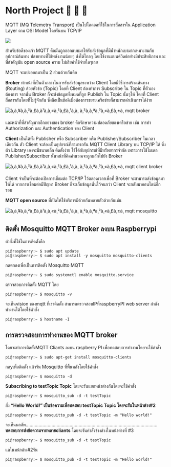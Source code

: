# North Project 🥂 🍼 🍻 
 MQTT (MQ Telemetry Transport) เป็นโปโตคอลที่ใช้ในการสื่อสารใน Application Layer ตาม OSI Model โดยรันบน TCP/IP 

![](https://d2mxuefqeaa7sj.cloudfront.net/s_7D0CA30CC88959FB2B0F95EF13CF5241C7BF4D8F9E442680680E95E9C9D684C3_1547114617674_image.png)


สำหรับข้อดีของเจ้า MQTT คือมันถูกออกแบบมาให้รับส่งข้อมูลที่มีน้ำหนักเบามากเหมาะสมกับอุปกรณ์ต้นทาง ปลายทางที่ใช้พลังงานน้อยๆ ส่งได้ไกลๆ โดยใช้งานแบนด์วิดธ์อย่างมีประสิทธิภาพ และที่สำคัญมัน open source คราบ ไม่เสียค่าใช้จ่ายใดๆเลย

MQTT จะแบ่งออกมาเป็น 2 ส่วนด้วยกันคือ 

**Broker**
ทำหน้าที่เป็นตัวกลางในการรับส่งข้อมูลระหว่าง Client โดยมีวิธีการสร้างเส้นทาง (Routing) ด้วยหัวข้อ (Topic) โดยที่ Client ต้องทำการ Subscribe ใน Topic ที่ตัวเองต้องการ จากนั้น Broker ก็จะส่งข้อมูลทั้งหมดที่ถูก Publish ใน Topic นั้นๆให้ โดยที่ Client สื่อสารกันโดยที่ไม่รู้จักกัน ซึ่งถือเป็นข้อดีเมื่อต้องการขยายเครือข่ายก็สามารถดำเนินการได้ง่าย

![à¸à¸¥à¸à¸²à¸£à¸à¹à¸à¸«à¸²à¸£à¸¹à¸à¸ à¸²à¸à¸ªà¸³à¸«à¸£à¸±à¸ mqtt broker](https://pagefaultblog.files.wordpress.com/2017/02/mqtt.png?w=371&h=223)


และหน้าที่ที่สำคัญมากอีกอย่างของ broker คือรักษาความปลอดภัยของเครือข่าย เช่น การทำ Authorization และ Authentication ของ Client


**Client**
เป็นได้ทั้ง Publisher หรือ Subscriber หรือ Publisher/Subscriber ในเวลาเดียวกัน ตัว Client จะต้องเป็นอุปกรณ์ที่สามารถรัน MQTT Client Library บน TCP/IP ได้ ซึ่งตัว Library เองจะมีขนาดเล็ก ติดตั้งง่าย ใช้ได้กับอุปกรณ์ที่มีทรัพยากรจำกัด เพราะการใช้โมเดล Publisher/Subscriber นั้นหน้าที่คิดคำนวณจะถูกผลักไปยัง Broker

![à¸à¸¥à¸à¸²à¸£à¸à¹à¸à¸«à¸²à¸£à¸¹à¸à¸ à¸²à¸à¸ªà¸³à¸«à¸£à¸±à¸ mqtt client broker](https://www.hivemq.com/img/blog/connect-flow.gif)


Client จำเป็นที่จะต้องเปิดการเชื่อมต่อ TCP/IP ใว้ตลอดเวลาเพื่อที่ Broker จะสามารถส่งข้อมูลมาให้ได้ หากการเชื่อมต่อมีปัญหา Broker ก็จะเก็บข้อมูลนั้นใว้จนกว่า Client จะกลับมาออนไลน์อีกรอบ

**MQTT open source** ที่เปิดให้ใช้บริการมีด้วยกันหลายตัวด้วยกันเช่น

![à¸à¸¥à¸à¸²à¸£à¸à¹à¸à¸«à¸²à¸£à¸¹à¸à¸ à¸²à¸à¸ªà¸³à¸«à¸£à¸±à¸ mqtt mosquitto](https://mosquitto.org/images/mosquitto-text-side-28.png)




## ติดตั้ง Mosquitto MQTT Broker ลงบน Raspberrypi

คำสั่งที่ใช้ในการติดตั้งคือ

    pi@raspberry:~ $ sudo apt update
    pi@raspberry:~ $ sudo apt install -y mosquitto mosquitto-clients

กดตกลงเพื่อเป็นการติดตั้ง Mosquitto MQTT

    pi@raspberry:~ $ sudo systemctl enable mosquitto.service

ตรวจสอบการติดตั้ง MQTT โดย

    pi@raspberry:~ $ mosquitto -v

จะเห็นvision ของmqtt ที่เราติดตั้ง
สามารถตรวจสอบIPที่raspberryPI web server กำลังทำงานได้โดยใช้คำสั่ง

    pi@raspberry:~ $ hostname -I


## การตรวจสอบการทำงานของ MQTT broker 

โดยจะทำการติดตั้งMQTT Cliants ลงบน raspberry PI เพื่อทดสอบการทำงานโดยจะใช้คำสั่ง

    pi@raspberry:~ $ sudo apt-get install mosquitto-clients

กดyเพื่อติดตั้ง แล้วรัน Mosquitto ที่พื้นหลังโดยใช้คำสั่ง

    pi@raspberry:~ $ mosquitto -d

**Subscribing to testTopic Topic**
โดยจะรันแยกหน้าต่างกันโดยจะใช้คำสั่ง

    pi@raspberry:~ $ mosquitto_sub -d -t testTopic

สั่ง **“Hello World!” เป็นข้อความเพื่อทดสอบ testTopic Topic โดยจะรันในหน้าต่าง#2**

    pi@raspberry:~ $ mosquitto_pub -d -t testTopic -m "Hello world!"

จะเห็นผลลัพ......................................................................................................
**ทดสอบการส่งข้อความจากหลายcliants** 
โดยจะรันคำสั่งข้างล่างในหน้าต่างที่ #3

    pi@raspberry:~ $ mosquitto_sub -d -t testTopic

แลในหน้าต่าง#2รัน

    pi@raspberry:~ $ mosquitto_pub -d -t testTopic -m "Hello world!"

